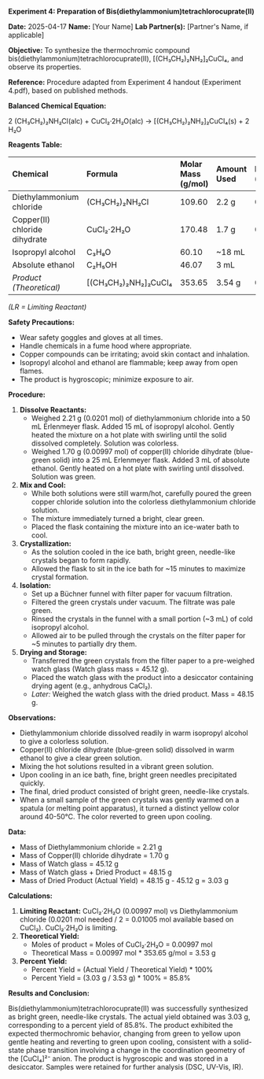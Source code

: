 **Experiment 4: Preparation of Bis(diethylammonium)tetrachlorocuprate(II)**

**Date:** 2025-04-17
**Name:** [Your Name]
**Lab Partner(s):** [Partner's Name, if applicable]

**Objective:** To synthesize the thermochromic compound bis(diethylammonium)tetrachlorocuprate(II), [(CH₃CH₂)₂NH₂]₂CuCl₄, and observe its properties.

**Reference:** Procedure adapted from Experiment 4 handout (Experiment 4.pdf), based on published methods.

**Balanced Chemical Equation:**

2 (CH₃CH₂)₂NH₂Cl(alc) + CuCl₂·2H₂O(alc) → [(CH₃CH₂)₂NH₂]₂CuCl₄(s) + 2 H₂O

**Reagents Table:**

| Chemical                     | Formula                     | Molar Mass (g/mol) | Amount Used | Moles (mol) | Equivalents |
| :--------------------------- | :-------------------------- | :----------------- | :---------- | :---------- | :---------- |
| Diethylammonium chloride     | (CH₃CH₂)₂NH₂Cl              | 109.60             | 2.2 g       | 0.0201      | 2.0         |
| Copper(II) chloride dihydrate| CuCl₂·2H₂O                  | 170.48             | 1.7 g       | 0.00997     | 1.0 (LR)    |
| Isopropyl alcohol            | C₃H₈O                       | 60.10              | ~18 mL      | -           | Solvent/Wash|
| Absolute ethanol             | C₂H₅OH                      | 46.07              | 3 mL        | -           | Solvent     |
| *Product (Theoretical)* | [(CH₃CH₂)₂NH₂]₂CuCl₄        | 353.65             | 3.54 g      | 0.0100      | -           |

*(LR = Limiting Reactant)*

**Safety Precautions:**
* Wear safety goggles and gloves at all times.
* Handle chemicals in a fume hood where appropriate.
* Copper compounds can be irritating; avoid skin contact and inhalation.
* Isopropyl alcohol and ethanol are flammable; keep away from open flames.
* The product is hygroscopic; minimize exposure to air.

**Procedure:**

1.  **Dissolve Reactants:**
    * Weighed 2.21 g (0.0201 mol) of diethylammonium chloride into a 50 mL Erlenmeyer flask. Added 15 mL of isopropyl alcohol. Gently heated the mixture on a hot plate with swirling until the solid dissolved completely. Solution was colorless.
    * Weighed 1.70 g (0.00997 mol) of copper(II) chloride dihydrate (blue-green solid) into a 25 mL Erlenmeyer flask. Added 3 mL of absolute ethanol. Gently heated on a hot plate with swirling until dissolved. Solution was green.
2.  **Mix and Cool:**
    * While both solutions were still warm/hot, carefully poured the green copper chloride solution into the colorless diethylammonium chloride solution.
    * The mixture immediately turned a bright, clear green.
    * Placed the flask containing the mixture into an ice-water bath to cool.
3.  **Crystallization:**
    * As the solution cooled in the ice bath, bright green, needle-like crystals began to form rapidly.
    * Allowed the flask to sit in the ice bath for ~15 minutes to maximize crystal formation.
4.  **Isolation:**
    * Set up a Büchner funnel with filter paper for vacuum filtration.
    * Filtered the green crystals under vacuum. The filtrate was pale green.
    * Rinsed the crystals in the funnel with a small portion (~3 mL) of cold isopropyl alcohol.
    * Allowed air to be pulled through the crystals on the filter paper for ~5 minutes to partially dry them.
5.  **Drying and Storage:**
    * Transferred the green crystals from the filter paper to a pre-weighed watch glass (Watch glass mass = 45.12 g).
    * Placed the watch glass with the product into a desiccator containing drying agent (e.g., anhydrous CaCl₂).
    * *Later:* Weighed the watch glass with the dried product. Mass = 48.15 g.

**Observations:**

* Diethylammonium chloride dissolved readily in warm isopropyl alcohol to give a colorless solution.
* Copper(II) chloride dihydrate (blue-green solid) dissolved in warm ethanol to give a clear green solution.
* Mixing the hot solutions resulted in a vibrant green solution.
* Upon cooling in an ice bath, fine, bright green needles precipitated quickly.
* The final, dried product consisted of bright green, needle-like crystals.
* When a small sample of the green crystals was gently warmed on a spatula (or melting point apparatus), it turned a distinct yellow color around 40-50°C. The color reverted to green upon cooling.

**Data:**

* Mass of Diethylammonium chloride = 2.21 g
* Mass of Copper(II) chloride dihydrate = 1.70 g
* Mass of Watch glass = 45.12 g
* Mass of Watch glass + Dried Product = 48.15 g
* Mass of Dried Product (Actual Yield) = 48.15 g - 45.12 g = 3.03 g

**Calculations:**

1.  **Limiting Reactant:** CuCl₂·2H₂O (0.00997 mol) vs Diethylammonium chloride (0.0201 mol needed / 2 = 0.01005 mol available based on CuCl₂). CuCl₂·2H₂O is limiting.
2.  **Theoretical Yield:**
    * Moles of product = Moles of CuCl₂·2H₂O = 0.00997 mol
    * Theoretical Mass = 0.00997 mol * 353.65 g/mol = 3.53 g
3.  **Percent Yield:**
    * Percent Yield = (Actual Yield / Theoretical Yield) * 100%
    * Percent Yield = (3.03 g / 3.53 g) * 100% = 85.8%

**Results and Conclusion:**

Bis(diethylammonium)tetrachlorocuprate(II) was successfully synthesized as bright green, needle-like crystals. The actual yield obtained was 3.03 g, corresponding to a percent yield of 85.8%. The product exhibited the expected thermochromic behavior, changing from green to yellow upon gentle heating and reverting to green upon cooling, consistent with a solid-state phase transition involving a change in the coordination geometry of the [CuCl₄]²⁻ anion. The product is hygroscopic and was stored in a desiccator. Samples were retained for further analysis (DSC, UV-Vis, IR).
